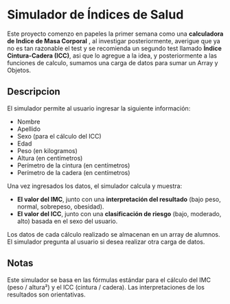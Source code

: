 # Simulador de Índices de Salud

Este proyecto comenzo en papeles la primer semana como una **calculadora de Indice de Masa Corporal** , al investigar posteriormente, averigue que ya no es tan razonable el test y se recomienda un segundo test llamado **Índice Cintura-Cadera (ICC)**, asi que lo agregue a la idea, y posteriormente a las funciones de calculo, sumamos una carga de datos para sumar un Array y Objetos.

## Descripcion

El simulador permite al usuario ingresar la siguiente información:

*   Nombre
*   Apellido
*   Sexo (para el cálculo del ICC)
*   Edad
*   Peso (en kilogramos)
*   Altura (en centímetros)
*   Perímetro de la cintura (en centímetros)
*   Perímetro de la cadera (en centímetros)

Una vez ingresados los datos, el simulador calcula y muestra:

*   **El valor del IMC**, junto con una **interpretación del resultado** (bajo peso, normal, sobrepeso, obesidad).
*   **El valor del ICC**, junto con una **clasificación de riesgo** (bajo, moderado, alto) basada en el sexo del usuario.

Los datos de cada cálculo realizado se almacenan en un array de alumnos. El simulador pregunta al usuario si desea realizar otra carga de datos.

## Notas

Este simulador se basa en las fórmulas estándar para el cálculo del IMC (peso / altura²) y el ICC (cintura / cadera). Las interpretaciones de los resultados son orientativas.